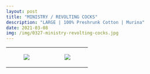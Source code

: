 ```yaml
---
layout: post
title: "MINISTRY / REVOLTING COCKS"
description: "LARGE | 100% Preshrunk Cotton | Murina"
date: 2021-03-08
img: /img/0327-ministry-revolting-cocks.jpg
---
```




<table style="width:100%;"><tr><td style="vertical-align:top;">
      <figure class="tmblr-full" data-orig-height="2048" data-orig-width="1365" data-orig-src="https://concertshirts.netlify.app/shirts/0327/0327-01.jpg"><img src="https://64.media.tumblr.com/992c45104e95ea2a5b267f1294d80a90/2f40465e6a0ef294-54/s540x810/2e91c5b2c41e1a38a2c8ebfc5371dd877e63e5fd.jpg" data-orig-height="2048" data-orig-width="1365" data-orig-src="https://concertshirts.netlify.app/shirts/0327/0327-01.jpg"/></figure></td>
    <td style="vertical-align:top;">
      <figure class="tmblr-full" data-orig-height="2048" data-orig-width="1365" data-orig-src="https://concertshirts.netlify.app/shirts/0327/0327-02.jpg"><img src="https://64.media.tumblr.com/150ca4d39684000c6e7da54e36bc50ce/2f40465e6a0ef294-74/s540x810/53f732343a9b5b714ef759496a443113b3aa2144.jpg" data-orig-height="2048" data-orig-width="1365" data-orig-src="https://concertshirts.netlify.app/shirts/0327/0327-02.jpg"/></figure></td>
  </tr></table>
